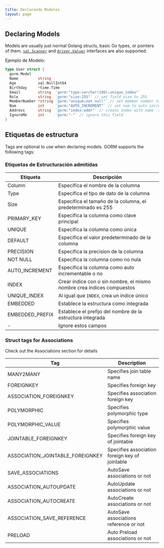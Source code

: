 ```yaml
---
title: Declarando Modelos
layout: page
---
```

## Declaring Models

Models are usually just normal Golang structs, basic Go types, or pointers of them. [`sql.Scanner`](https://golang.org/pkg/database/sql/#Scanner) and [`driver.Valuer`](https://golang.org/pkg/database/sql/driver/#Valuer) interfaces are also supported.

Ejemplo de Modelo:

```go
type User struct {
  gorm.Model
  Name         string
  Age          sql.NullInt64
  Birthday     *time.Time
  Email        string  `gorm:"type:varchar(100);unique_index"`
  Role         string  `gorm:"size:255"` // set field size to 255
  MemberNumber *string `gorm:"unique;not null"` // set member number to unique and not null
  Num          int     `gorm:"AUTO_INCREMENT"` // set num to auto incrementable
  Address      string  `gorm:"index:addr"` // create index with name `addr` for address
  IgnoreMe     int     `gorm:"-"` // ignore this field
}
```

## Etiquetas de estructura

Tags are optional to use when declaring models. GORM supports the following tags:

### Etiquetas de Estructuración admitidas

| Etiqueta        | Descripción                                                            |
| --------------- | ---------------------------------------------------------------------- |
| Column          | Especifica el nombre de la columna                                     |
| Type            | Especifica el tipo de dato de la columna                               |
| Size            | Especifica el tamaño de la columna, el predeterminado es 255           |
| PRIMARY_KEY     | Especifica la columna como clave principal                             |
| UNIQUE          | Especifica la columna como única                                       |
| DEFAULT         | Especifica el valor predeterminado de la columna                       |
| PRECISION       | Especifica la precision de la columna                                  |
| NOT NULL        | Especifica la columna como no nula                                     |
| AUTO_INCREMENT  | Especifica la columna como auto incrementable o no                     |
| INDEX           | Crear índice con o sin nombre, el mismo nombre crea índices compuestos |
| UNIQUE_INDEX    | Al igual que `INDEX`, crea un índice único                             |
| EMBEDDED        | Establece la estructura como integrada                                 |
| EMBEDDED_PREFIX | Establece el prefijo del nombre de la estructura integrada             |
| -               | Ignore estos campos                                                    |

### Struct tags for Associations

Check out the Associations section for details

| Tag                                | Description                                    |
| ---------------------------------- | ---------------------------------------------- |
| MANY2MANY                          | Specifies join table name                      |
| FOREIGNKEY                         | Specifies foreign key                          |
| ASSOCIATION_FOREIGNKEY             | Specifies association foreign key              |
| POLYMORPHIC                        | Specifies polymorphic type                     |
| POLYMORPHIC_VALUE                  | Specifies polymorphic value                    |
| JOINTABLE_FOREIGNKEY               | Specifies foreign key of jointable             |
| ASSOCIATION_JOINTABLE_FOREIGNKEY | Specifies association foreign key of jointable |
| SAVE_ASSOCIATIONS                  | AutoSave associations or not                   |
| ASSOCIATION_AUTOUPDATE             | AutoUpdate associations or not                 |
| ASSOCIATION_AUTOCREATE             | AutoCreate associations or not                 |
| ASSOCIATION_SAVE_REFERENCE       | AutoSave associations reference or not         |
| PRELOAD                            | Auto Preload associations or not               |